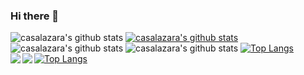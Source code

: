 ### Hi there 👋

<!--
**casalazara/casalazara** is a ✨ _special_ ✨ repository because its `README.md` (this file) appears on your GitHub profile.

Here are some ideas to get you started:

- 🔭 I’m currently working on ...
- 🌱 I’m currently learning ...
- 👯 I’m looking to collaborate on ...
- 🤔 I’m looking for help with ...
- 💬 Ask me about ...
- 📫 How to reach me: ...
- 😄 Pronouns: ...
- ⚡ Fun fact: ...
-->
![casalazara's github stats](https://github-readme-stats.vercel.app/api?username=casalazara&count_private=true)
[![casalazara's github stats](https://github-readme-stats.vercel.app/api?username=casalazara)](https://github.com/anuraghazra/github-readme-stats)
![casalazara's github stats](https://github-readme-stats.vercel.app/api?username=casalazara&show_icons=true)
![casalazara's github stats](https://github-readme-stats.vercel.app/api?username=casalazara&show_icons=true&theme=radical)
[![Top Langs](https://github-readme-stats.vercel.app/api/top-langs/?username=casalazara)](https://github.com/casalazara/github-readme-stats)
[![Top Langs](https://github-readme-stats.vercel.app/api/top-langs/?username=casalazara&layout=compact)](https://github.com/casalazara/github-readme-stats)
<a href="https://github.com/casalazara/github-readme-stats">
  <img align="left" src="https://github-readme-stats.vercel.app/api/pin/?username=casalazara&repo=github-readme-stats" />
</a>
<a href="https://github.com/casalazara/convoychat">
  <img align="left" src="https://github-readme-stats.vercel.app/api/pin/?username=casalazara&repo=convoychat" />
</a>
